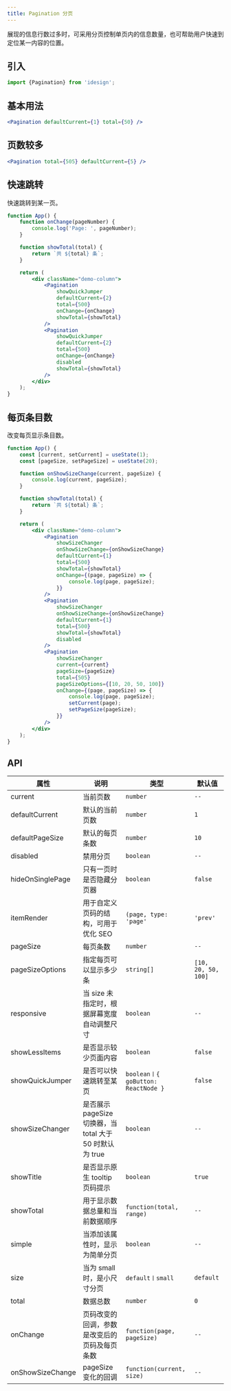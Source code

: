 ```yaml
---
title: Pagination 分页
---
```


展现的信息行数过多时，可采用分页控制单页内的信息数量，也可帮助用户快速到定位某一内容的位置。

## 引入

```js
import {Pagination} from 'idesign';
```

## 基本用法

```jsx live fffx
<Pagination defaultCurrent={1} total={50} />
```

## 页数较多

```jsx live fffx
<Pagination total={505} defaultCurrent={5} />
```

## 快速跳转

快速跳转到某一页。

```jsx live fffx
function App() {
    function onChange(pageNumber) {
        console.log('Page: ', pageNumber);
    }

    function showTotal(total) {
        return `共 ${total} 条`;
    }

    return (
        <div className="demo-column">
            <Pagination
                showQuickJumper
                defaultCurrent={2}
                total={500}
                onChange={onChange}
                showTotal={showTotal}
            />
            <Pagination
                showQuickJumper
                defaultCurrent={2}
                total={500}
                onChange={onChange}
                disabled
                showTotal={showTotal}
            />
        </div>
    );
}
```

## 每页条目数

改变每页显示条目数。

```jsx live fff
function App() {
    const [current, setCurrent] = useState(1);
    const [pageSize, setPageSize] = useState(20);

    function onShowSizeChange(current, pageSize) {
        console.log(current, pageSize);
    }

    function showTotal(total) {
        return `共 ${total} 条`;
    }

    return (
        <div className="demo-column">
            <Pagination
                showSizeChanger
                onShowSizeChange={onShowSizeChange}
                defaultCurrent={1}
                total={500}
                showTotal={showTotal}
                onChange={(page, pageSize) => {
                    console.log(page, pageSize);
                }}
            />
            <Pagination
                showSizeChanger
                onShowSizeChange={onShowSizeChange}
                defaultCurrent={1}
                total={500}
                showTotal={showTotal}
                disabled
            />
            <Pagination
                showSizeChanger
                current={current}
                pageSize={pageSize}
                total={505}
                pageSizeOptions={[10, 20, 50, 100]}
                onChange={(page, pageSize) => {
                    console.log(page, pageSize);
                    setCurrent(page);
                    setPageSize(pageSize);
                }}
            />
        </div>
    );
}
```

## API

| 属性             | 说明                                                     | 类型                               | 默认值              |
| ---------------- | -------------------------------------------------------- | ---------------------------------- | ------------------- |
| current          | 当前页数                                                 | `number`                           | `--`                |
| defaultCurrent   | 默认的当前页数                                           | `number`                           | `1`                 |
| defaultPageSize  | 默认的每页条数                                           | `number`                           | `10`                |
| disabled         | 禁用分页                                                 | `boolean`                          | `--`                |
| hideOnSinglePage | 只有一页时是否隐藏分页器                                 | `boolean`                          | `false`             |
| itemRender       | 用于自定义页码的结构，可用于优化 SEO                     | `(page, type: 'page'`              | `'prev'`            |
| pageSize         | 每页条数                                                 | `number`                           | `--`                |
| pageSizeOptions  | 指定每页可以显示多少条                                   | `string[]`                         | `[10, 20, 50, 100]` |
| responsive       | 当 size 未指定时，根据屏幕宽度自动调整尺寸               | `boolean`                          | `--`                |
| showLessItems    | 是否显示较少页面内容                                     | `boolean`                          | `false`             |
| showQuickJumper  | 是否可以快速跳转至某页                                   | `boolean〡{ goButton: ReactNode }` | `false`             |
| showSizeChanger  | 是否展示 pageSize 切换器，当 total 大于 50 时默认为 true | `boolean`                          | `--`                |
| showTitle        | 是否显示原生 tooltip 页码提示                            | `boolean`                          | `true`              |
| showTotal        | 用于显示数据总量和当前数据顺序                           | `function(total, range)`           | `--`                |
| simple           | 当添加该属性时，显示为简单分页                           | `boolean`                          | `--`                |
| size             | 当为 small 时，是小尺寸分页                              | `default〡small`                   | `default`           |
| total            | 数据总数                                                 | `number`                           | `0`                 |
| onChange         | 页码改变的回调，参数是改变后的页码及每页条数             | `function(page, pageSize)`         | `--`                |
| onShowSizeChange | pageSize 变化的回调                                      | `function(current, size)`          | `--`                |

